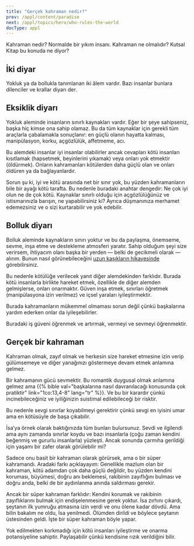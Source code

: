 ```yaml
---
title: "Gerçek kahraman nedir?"
prev: /appl/content/paradise
next: /appl/topics/hero/who-rules-the-world
docType: appl
---
```


Kahraman nedir? Normalde bir yıkım insanı. Kahraman ne olmalıdır? Kutsal Kitap bu konuda ne diyor?

## İki diyar

<a name="d70d"></a>
Yokluk ya da bollukla tanımlanan iki âlem vardır. Bazı insanlar bunlara dilenciler ve krallar diyarı der.

## Eksiklik diyarı

<a name="4901"></a>
Yokluk aleminde insanların sınırlı kaynakları vardır. Eğer bir şeye sahipseniz, başka hiç kimse ona sahip olamaz. Bu da tüm kaynaklar için gerekli tüm araçlarla çabalamakla sonuçlanır: en güçlü olanın hayatta kalması, manipülasyon, korku, açgözlülük, affetmeme, acı.

Bu alemdeki insanlar iyi insanlar olabilirler ancak cevapları kötü insanları kısıtlamak (hapsetmek, beyinlerini yıkamak) veya onları yok etmektir (öldürmek). Onların kahramanları kötülerden daha güçlü olan ve onları öldüren ya da bağlayanlardır.

Sorun şu ki, iyi ve kötü arasında net bir sınır yok, bu yüzden kahramanların bile bir ayağı kötü tarafta. Bu nedenle buradaki anahtar dengedir: Ne çok iyi olun ne de çok kötü. Kaynaklar sınırlı olduğu için açgözlülüğünüz ve istismarınızla barışın, ne yapabilirsiniz ki? Ayrıca düşmanınıza merhamet edemezsiniz ve o sizi kurtarabilir ve yok edebilir.

## Bolluk diyarı

<a name="5c65"></a>
Bolluk aleminde kaynakların sınırı yoktur ve bu da paylaşma, önemseme, sevme, inşa etme ve destekleme atmosferi yaratır. Sahip olduğum şeyi size verirsem, ihtiyacım olanı başka bir yerden — belki de gecikmeli olarak — alırım. Bunun nasıl görünebileceğini [uzun kaşıkların hikayesinde](https://en.m.wikipedia.org/wiki/Allegory_of_the_long_spoons) görebilirsiniz.

Bu nedenle kötülüğe verilecek yanıt diğer alemdekinden farklıdır. Burada kötü insanlarla birlikte hareket etmek, özellikle de diğer alemden gelmişlerse, onları onarmaktır. Güven inşa etmek, sınırları öğretmek (manipülasyona izin verilmez) ve içsel yaraları iyileştirmektir.

Burada kahramanların mükemmel olmaması sorun değil çünkü başkalarına yardım ederken onlar da iyileşebilirler.

Buradaki iş güveni öğrenmek ve artırmak, vermeyi ve sevmeyi öğrenmektir.

## Gerçek bir kahraman

<a name="6e10"></a>
Kahraman olmak, zayıf olmak ve herkesin size hareket etmesine izin verip gülümsemeye ve diğer yanağınızı göstermeye devam etmek anlamına gelmez.

Bir kahramanın gücü sevmektir. Bu romantik duygusal olmak anlamına gelmez ama {{% bible val="başkalarına nasıl davranılacağı konusunda çok pratiktir" link="1co:13,4-8" lang="tr" %}}. Ve bu bir karardır çünkü incinebileceğiniz ve iyiliğinizin suistimal edilebileceği bir risktir.

Bu nedenle sevgi sınırlar koyabilmeyi gerektirir çünkü sevgi en iyisini umar ama en kötüsüyle de başa çıkabilir.

İsa’ya örnek olarak baktığınızda tüm bunları bulursunuz. Sevdi ve ilgilendi ama aynı zamanda sınırlar koydu ve bazı insanlarla (çoğu zaman kendini beğenmiş ve gururlu insanlarla) yüzleşti. Ancak sonunda çarmıha gerildiği için yaşamı bir zafer olarak görülebilir mi?

Sadece onu basit bir kahraman olarak görürsek, ama o bir süper kahramandı. Aradaki farkı açıklayayım: Genellikle mazlum olan bir kahraman, kötü adamdan çok daha güçlü değildir, bu yüzden kendini koruması, büyümesi, doğru anı beklemesi, rakibinin zayıflığını bulması ve doğru anda, belki de bir aydınlanma anında saldırması gerekir.

Ancak bir süper kahraman farklıdır: Kendini korumak ve rakibinin zayıflıklarını bulmak için endişelenmesine gerek yoktur. İsa zırhını çıkardı, şeytanın ilk yumruğu atmasına izin verdi ve onu ölene kadar dövdü. Ama bilin bakalım ne oldu, İsa yenilmedi. Ölümden dirildi ve böylece şeytanın üstesinden geldi. İşte bir süper kahraman böyle yapar.

Yok edilmekten korkmadığı için kötü insanları iyileştirme ve onarma potansiyeline sahiptir. Paylaşabilir çünkü kendisine rızık verildiğini bilir.

